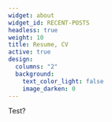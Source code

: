 ```yaml
---
widget: about
widget_id: RECENT-POSTS
headless: true
weight: 10
title: Resume, CV
active: true
design:
  columns: "2"
  background:
    text_color_light: false
    image_darken: 0
---
```

T﻿est?